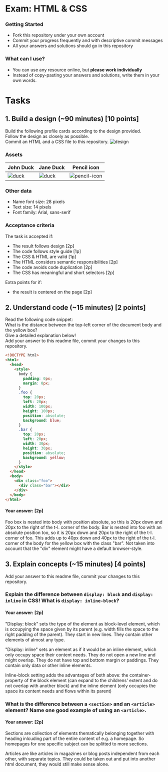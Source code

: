 # Exam: HTML & CSS

### Getting Started
 - Fork this repository under your own account
 - Commit your progress frequently and with descriptive commit messages
 - All your answers and solutions should go in this repository

### What can I use?
 - You can use any resource online, but **please work individually**
 - Instead of copy-pasting your answers and solutions, write them in your own words.


# Tasks

## 1. Build a design (~90 minutes) [10 points]
Build the following profile cards according to the design provided.   
Follow the design as closely as possible.   
Commit an HTML and a CSS file to this repository.
![design](exercise-1.png)

### Assets
John Duck | Jane Duck | Pencil icon
--------- | --------- | -----------
![duck](duck.jpg) | ![duck](duck2.jpg) | ![pencil-icon](edit-icon.png)   

### Other data
  - Name font size: 28 pixels
  - Text size: 14 pixels
  - Font family: Arial, sans-serif

### Acceptance criteria
The task is accepted if:
  - The result follows design [2p]
  - The code follows style guide [1p]
  - The CSS & HTML are valid [1p]
  - The HTML considers semantic responsibilities [2p]
  - The code avoids code duplication [2p]
  - The CSS has meaningful and short selectors [2p]

Extra points for if:
  - the result is centered on the page [2p]


## 2. Understand code (~15 minutes) [2 points]
Read the following code snippet:   
What is the distance between the top-left corner of the document body and the yellow box?   
Give a detailed explanation below!   
Add your answer to this readme file, commit your changes to this repository.
```HTML
<!DOCTYPE html>
<html>
  <head>
    <style>
      body {
        padding: 0px;
        margin: 0px;
      }
      .foo {
        top: 20px;
        left: 20px;
        width: 100px;
        height: 100px;
        position: absolute;
        background: blue;
      }
      .bar {
        top: 20px;
        left: 20px;
        width: 30px;
        height: 30px;
        position: absolute;
        background: yellow;
      }
    </style>
  </head>
  <body>
    <div class="foo">
      <div class="bar"></div>
    </div>
  </body>
</html>
```
#### Your answer: [2p]
Foo box is nested into body with position absolute,
so this is 20px down and 20px to the right of the t-l. corner of the body.
Bar is nested into foo with an absolute position too,
so it is 20px down and 20px to the right of the t-l. corner of foo.
This adds up to 40px down and 40px to the right of the t-l. corner of the body
for the yellow box with the class "bar". Not taken into account that
the "div" element might have a default browser-style.


## 3. Explain concepts (~15 minutes) [4 points]
Add your answer to this readme file, commit your changes to this repository.


### Explain the difference between `display: block` and `display: inline` in CSS! What is `display: inline-block`?
#### Your answer: [2p]
"Display: block" sets the type of the element as block-level element,
which is occupying the space given by its parent
(e.g. width fills the space to the right padding of the parent).
They start in new lines. They contain other elements of almost any type.

"Display: inline" sets an element as if it would be an inline element,
which only occupy space their content needs.
They do not open a new line and might overlap.
They do not have top and bottom margin or paddings.
They contain only data or other inline elements.

Inline-block setting adds the advantages of both above: the container-property of the block element (can expand to the childrens' extent and do not overlap with another block) and the inline element (only occupies the space its content needs and flows within its parent)

### What is the difference between a `<section>` and an `<article>` element? Name one good example of using an `<article>`.
#### Your answer: [2p]
Sections are collection of elements thematically belonging together with heading
inlcuding part of the entire content of e.g. a homepage.
So homepages for one specific subject can be splitted to more sections.

Articles are like articles in magazines or blog posts independent from each other, with separate topics.
They could be taken out and put into another html document, they would still make sense alone.
